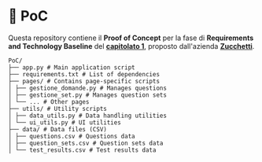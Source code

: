 # 📌 PoC

Questa repository contiene il **Proof of Concept** per la fase di **Requirements and Technology Baseline** del **[capitolato 1](https://www.math.unipd.it/~tullio/IS-1/2024/Progetto/C1.pdf)**, proposto dall'azienda **[Zucchetti](https://www.zucchetti.it/it/cms/home.html)**.

```
PoC/
├── app.py # Main application script
├── requirements.txt # List of dependencies
├── pages/ # Contains page-specific scripts
│ ├── gestione_domande.py # Manages questions
│ ├── gestione_set.py # Manages question sets
│ └── ... # Other pages
├── utils/ # Utility scripts
│ ├── data_utils.py # Data handling utilities
│ └── ui_utils.py # UI utilities
├── data/ # Data files (CSV)
│ ├── questions.csv # Questions data
│ ├── question_sets.csv # Question sets data
│ └── test_results.csv # Test results data
```